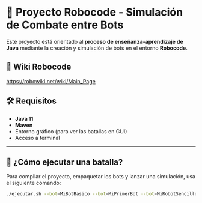 # 🤖 Proyecto Robocode - Simulación de Combate entre Bots

Este proyecto está orientado al **proceso de enseñanza-aprendizaje de Java** mediante la creación y simulación de bots en el entorno **Robocode**.
## 🤖 Wiki Robocode
https://robowiki.net/wiki/Main_Page
## 🛠️ Requisitos

- **Java 11**
- **Maven**
- Entorno gráfico (para ver las batallas en GUI)
- Acceso a terminal

---

## 🚀 ¿Cómo ejecutar una batalla?

Para compilar el proyecto, empaquetar los bots y lanzar una simulación, usa el siguiente comando:

```bash
./ejecutar.sh --bot=MiBotBasico --bot=MiPrimerBot --bot=MiRobotSencillo
